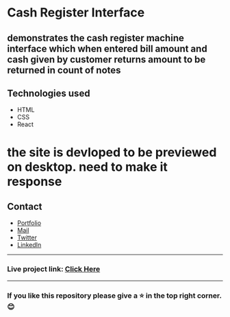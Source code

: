 # Cash Register Interface
demonstrates the cash register machine interface which when entered bill amount and cash given by customer returns amount to be returned in count of notes
---
## Technologies used
- HTML
- CSS
- React

# the site is devloped to be previewed on desktop. need to make it response

## Contact

- [Portfolio](https://saikiran-gonugunta.netlify.app "saikiran's Portfolio")
- <a href="mailto: skiran252@gmail.com">Mail</a>
- [Twitter](https://twitter.com/skiran252 "saikiran's Twitter")
- [LinkedIn](https://linkedin.com/in/saikiran-gonugunta "saikiran's LinkedIn")

---
### Live project link: [Click Here](https://skiran252-mark10.netlify.app "Cash Register Machine")

---

### If you like this repository please give a ⭐ in the top right corner. 😊
